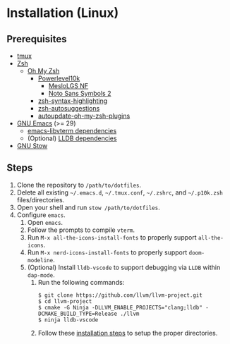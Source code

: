 # Installation (Linux)

## Prerequisites

* [tmux](https://github.com/tmux/tmux)
* [Zsh](https://www.zsh.org/)
  * [Oh My Zsh](https://ohmyz.sh/)
    * [Powerlevel10k](https://github.com/romkatv/powerlevel10k#oh-my-zsh)
      * [MesloLGS NF](https://github.com/romkatv/powerlevel10k#fonts)
      * [Noto Sans Symbols 2](https://fonts.google.com/noto/specimen/Noto+Sans+Symbols+2)
    * [zsh-syntax-highlighting](https://github.com/zsh-users/zsh-syntax-highlighting)
    * [zsh-autosuggestions](https://github.com/zsh-users/zsh-autosuggestions)
    * [autoupdate-oh-my-zsh-plugins](https://github.com/tamcore/autoupdate-oh-my-zsh-plugins)
* [GNU Emacs](https://www.gnu.org/software/emacs/) (>= 29)
  * [emacs-libvterm dependencies](https://github.com/akermu/emacs-libvterm#requirements)
  * (Optional) [LLDB dependencies](https://lldb.llvm.org/resources/build.html#preliminaries)
* [GNU Stow](https://www.gnu.org/software/stow/)

## Steps

1. Clone the repository to `/path/to/dotfiles`.
1. Delete all existing `~/.emacs.d`, `~/.tmux.conf`, `~/.zshrc`, and `~/.p10k.zsh` files/directories.
1. Open your shell and run `stow /path/to/dotfiles`.
1. Configure `emacs`.
   1. Open `emacs`.
   1. Follow the prompts to compile `vterm`.
   1. Run `M-x all-the-icons-install-fonts` to properly support `all-the-icons`.
   1. Run `M-x nerd-icons-install-fonts` to properly support `doom-modeline`.
   1. (Optional) Install `lldb-vscode` to support debugging via `LLDB` within `dap-mode`.
      1. Run the following commands:
         ```
         $ git clone https://github.com/llvm/llvm-project.git
         $ cd llvm-project
         $ cmake -G Ninja -DLLVM_ENABLE_PROJECTS="clang;lldb" -DCMAKE_BUILD_TYPE=Release ./llvm
         $ ninja lldb-vscode
         ```
      2. Follow these [installation steps](https://github.com/llvm/llvm-project/tree/main/lldb/tools/lldb-vscode#installation-for-visual-studio-code) to setup the proper directories.
